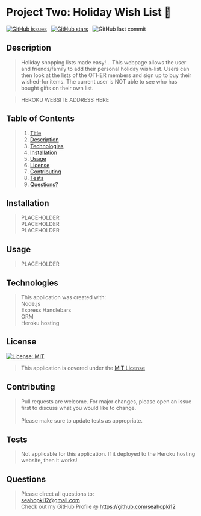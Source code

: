 # Project Two: Holiday Wish List :gift:

[![GitHub issues](https://img.shields.io/github/issues/seahopki12/project_two?style=for-the-badge)](https://github.com/seahopki12/project_two/issues) &nbsp;
[![GitHub stars](https://img.shields.io/github/stars/seahopki12/project_two?style=for-the-badge)](https://github.com/seahopki12/project_two/stargazers) &nbsp;
![GitHub last commit](https://img.shields.io/github/last-commit/seahopki12/project_two?style=for-the-badge)  
  
## Description
>Holiday shopping lists made easy!... This webpage allows the user and friends/family to add their personal holiday wish-list. Users can then look at the lists of the OTHER members and sign up to buy their wished-for items. The current user is NOT able to see who has bought gifts on their own list.  

>HEROKU WEBSITE ADDRESS HERE  
  
## Table of Contents
>1. [Title](#Title)
>2. [Description](#Description)
>3. [Technologies](#Technologies)
>4. [Installation](#Installation)
>5. [Usage](#Usage)
>6. [License](#License)
>7. [Contributing](#Contributing)
>8. [Tests](#Tests)
>9. [Questions?](#Questions?)
  
## Installation
>PLACEHOLDER  
>PLACEHOLDER  
>PLACEHOLDER    
  
## Usage
>PLACEHOLDER  

## Technologies
>This application was created with:  
> Node.js  
> Express 
> Handlebars  
> ORM  
> Heroku hosting  
  
## License
[![License: MIT](https://img.shields.io/badge/License-MIT-blue.svg)](https://opensource.org/licenses/MIT)
>This application is covered under the [MIT License](https://opensource.org/licenses/MIT)
  
## Contributing
>Pull requests are welcome. For major changes, please open an issue first to discuss what you would like to change.<br/><br/>
>Please make sure to update tests as appropriate.  

## Tests
>Not applicable for this application. If it deployed to the Heroku hosting website, then it works!  

## Questions  
>Please direct all questions to:  
>seahopki12@gmail.com  
>Check out my GitHub Profile @ https://github.com/seahopki12 

